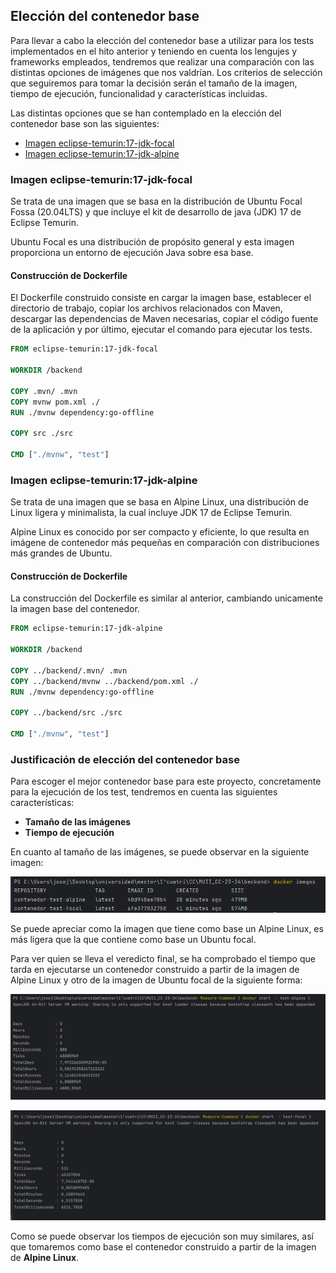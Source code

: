 ## Elección del contenedor base
Para llevar a cabo la elección del contenedor base a utilizar para los tests implementados en el hito anterior y teniendo en cuenta los lengujes y frameworks empleados, tendremos que realizar una comparación con las distintas opciones de imágenes que nos valdrían. Los criterios de selección que seguiremos para tomar la decisión serán el tamaño de la imagen, tiempo de ejecución, funcionalidad y características incluidas.

Las distintas opciones que se han contemplado en la elección del contenedor base son las siguientes:
- [Imagen eclipse-temurin:17-jdk-focal](#imagen-eclipse-temurin17-jdk-focal)
- [Imagen eclipse-temurin:17-jdk-alpine](#imagen-eclipse-temurin17-jdk-alpine)

### Imagen eclipse-temurin:17-jdk-focal
Se trata de una imagen que se basa en la distribución de Ubuntu Focal Fossa (20.04LTS) y que incluye el kit de desarrollo de java (JDK) 17 de Eclipse Temurin.

Ubuntu Focal es una distribución de propósito general y esta imagen proporciona un entorno de ejecución Java sobre esa base.

#### Construcción de Dockerfile
El Dockerfile construido consiste en cargar la imagen base, establecer el directorio de trabajo, copiar los archivos relacionados con Maven, descargar las dependencias de Maven necesarias, copiar el código fuente de la aplicación y por último, ejecutar el comando para ejecutar los tests.

```Dockerfile
FROM eclipse-temurin:17-jdk-focal

WORKDIR /backend

COPY .mvn/ .mvn
COPY mvnw pom.xml ./
RUN ./mvnw dependency:go-offline

COPY src ./src

CMD ["./mvnw", "test"]
```

### Imagen eclipse-temurin:17-jdk-alpine
Se trata de una imagen que se basa en Alpine Linux, una distribución de Linux ligera y minimalista, la cual incluye JDK 17 de Eclipse Temurin.

Alpine Linux es conocido por ser compacto y eficiente, lo que resulta en imágene de contenedor más pequeñas en comparación con distribuciones más grandes de Ubuntu.

#### Construcción de Dockerfile
La construcción del Dockerfile es similar al anterior, cambiando unicamente la imagen base del contenedor.

```Dockerfile
FROM eclipse-temurin:17-jdk-alpine

WORKDIR /backend

COPY ../backend/.mvn/ .mvn
COPY ../backend/mvnw ../backend/pom.xml ./
RUN ./mvnw dependency:go-offline

COPY ../backend/src ./src

CMD ["./mvnw", "test"]
```

### Justificación de elección del contenedor base
Para escoger el mejor contenedor base para este proyecto, concretamente para la ejecución de los test, tendremos en cuenta las siguientes características:
- **Tamaño de las imágenes**
- **Tiempo de ejecución**

En cuanto al tamaño de las imágenes, se puede observar en la siguiente imagen:

![Tam images docker](../imgs/images-docker-tam.png)

Se puede apreciar como la imagen que tiene como base un Alpine Linux, es más ligera que la que contiene como base un Ubuntu focal.

Para ver quien se lleva el veredicto final, se ha comprobado el tiempo que tarda en ejecutarse un contenedor construido a partir de la imagen de Alpine Linux y otro de la imagen de Ubuntu focal de la siguiente forma:

![Time container alpine](../imgs/test-alpine-runtime.png)

![Time container focal](../imgs/test-focal-runtime.png)

Como se puede observar los tiempos de ejecución son muy similares, así que tomaremos como base el contenedor construido a partir de la imagen de  **Alpine Linux**.





